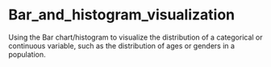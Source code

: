 # Bar_and_histogram_visualization
Using the Bar chart/histogram to visualize the distribution of a categorical or continuous variable, such as the distribution of ages or genders in a population.
